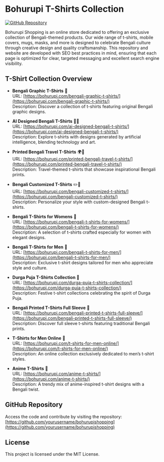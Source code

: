 # Bohurupi T-Shirts Collection

[![GitHub Repository](https://img.shields.io/badge/GitHub-BohurupiTShirts-blue)](https://github.com/yourusername/bohurupishopping)

Bohurupi Shopping is an online store dedicated to offering an exclusive collection of Bengali-themed products. Our wide range of t-shirts, mobile covers, mugs, masks, and more is designed to celebrate Bengali culture through creative design and quality craftsmanship. This repository and website are developed with SEO best practices in mind, ensuring that each page is optimized for clear, targeted messaging and excellent search engine visibility.

## T-Shirt Collection Overview

- **Bengali Graphic T-Shirts** 👕  
  URL: [https://bohurupi.com/bengali-graphic-t-shirts/](https://bohurupi.com/bengali-graphic-t-shirts/)  
  Description: Discover a collection of t-shirts featuring original Bengali graphic designs.

- **AI Designed Bengali T-Shirts** 🤖👕  
  URL: [https://bohurupi.com/ai-designed-bengali-t-shirts/](https://bohurupi.com/ai-designed-bengali-t-shirts/)  
  Description: Explore t-shirts with designs generated by artificial intelligence, blending technology and art.

- **Printed Bengali Travel T-Shirts** 🌍👕  
  URL: [https://bohurupi.com/printed-bengali-travel-t-shirts/](https://bohurupi.com/printed-bengali-travel-t-shirts/)  
  Description: Travel-themed t-shirts that showcase inspirational Bengali prints.

- **Bengali Customized T-Shirts** ✏️👕  
  URL: [https://bohurupi.com/bengali-customized-t-shirts/](https://bohurupi.com/bengali-customized-t-shirts/)  
  Description: Personalize your style with custom-designed Bengali t-shirts.

- **Bengali T-Shirts for Womens** 👚  
  URL: [https://bohurupi.com/bengali-t-shirts-for-womens/](https://bohurupi.com/bengali-t-shirts-for-womens/)  
  Description: A selection of t-shirts crafted especially for women with elegant designs.

- **Bengali T-Shirts for Men** 👔  
  URL: [https://bohurupi.com/bengali-t-shirts-for-men/](https://bohurupi.com/bengali-t-shirts-for-men/)  
  Description: Exclusive t-shirt designs tailored for men who appreciate style and culture.

- **Durga Puja T-Shirts Collection** 🎉  
  URL: [https://bohurupi.com/durga-puja-t-shirts-collection/](https://bohurupi.com/durga-puja-t-shirts-collection/)  
  Description: Festive t-shirt collections celebrating the spirit of Durga Puja.

- **Bengali Printed T-Shirts Full Sleeve** 👕  
  URL: [https://bohurupi.com/bengali-printed-t-shirts-full-sleeve/](https://bohurupi.com/bengali-printed-t-shirts-full-sleeve/)  
  Description: Discover full sleeve t-shirts featuring traditional Bengali prints.

- **T-Shirts for Men Online** 👔  
  URL: [https://bohurupi.com/t-shirts-for-men-online/](https://bohurupi.com/t-shirts-for-men-online/)  
  Description: An online collection exclusively dedicated to men’s t-shirt styles.

- **Anime T-Shirts** 🎌  
  URL: [https://bohurupi.com/anime-t-shirts/](https://bohurupi.com/anime-t-shirts/)  
  Description: A trendy mix of anime-inspired t-shirt designs with a Bengali twist.

## GitHub Repository

Access the code and contribute by visiting the repository:  
[https://github.com/yourusername/bohurupishopping](https://github.com/yourusername/bohurupishopping)

## License

This project is licensed under the MIT License.
